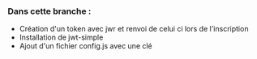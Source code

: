 ### Dans cette branche : ###
+ Création d'un token avec jwr et renvoi de celui ci lors de l'inscription
+ Installation de jwt-simple
+ Ajout d'un fichier config.js avec une clé

